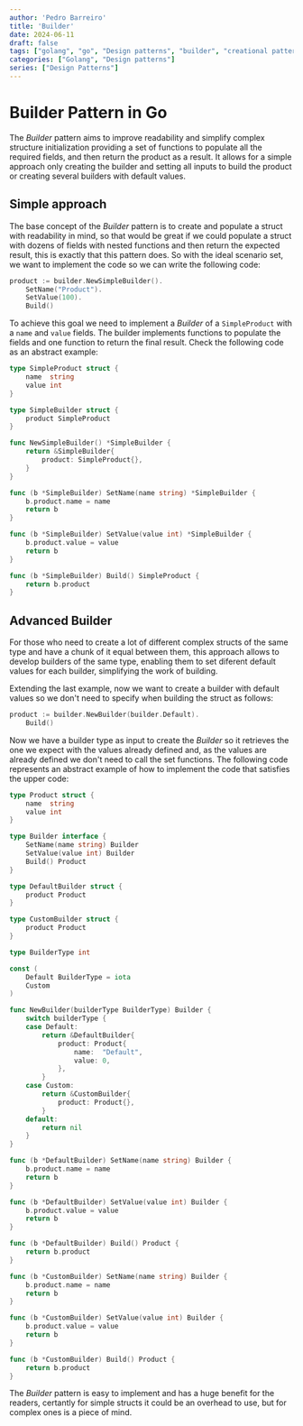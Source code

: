 ```yaml
---
author: 'Pedro Barreiro'
title: 'Builder'
date: 2024-06-11
draft: false
tags: ["golang", "go", "Design patterns", "builder", "creational pattern"]
categories: ["Golang", "Design patterns"]
series: ["Design Patterns"]
---
```


# Builder Pattern in Go

The *Builder* pattern aims to improve readability and simplify complex structure initialization providing a set of functions to populate all the required fields, and then return the product as a result. It allows for a simple approach only creating the builder and setting all inputs to build the product or creating several builders with default values.

## Simple approach

The base concept of the *Builder* pattern is to create and populate a struct with readability in mind, so that would be great if we could populate a struct with dozens of fields with nested functions and then return the expected result, this is exactly that this pattern does. So with the ideal scenario set, we want to implement the code so we can write the following code:

```go
product := builder.NewSimpleBuilder().
    SetName("Product").
    SetValue(100).
    Build()
```

To achieve this goal we need to implement a *Builder* of a `SimpleProduct` with a `name` and `value` fields. The builder implements functions to populate the fields and one function to return the final result. Check the following code as an abstract example:

```go
type SimpleProduct struct {
	name  string
	value int
}

type SimpleBuilder struct {
	product SimpleProduct
}

func NewSimpleBuilder() *SimpleBuilder {
	return &SimpleBuilder{
		product: SimpleProduct{},
	}
}

func (b *SimpleBuilder) SetName(name string) *SimpleBuilder {
	b.product.name = name
	return b
}

func (b *SimpleBuilder) SetValue(value int) *SimpleBuilder {
	b.product.value = value
	return b
}

func (b *SimpleBuilder) Build() SimpleProduct {
	return b.product
}
```

## Advanced Builder

For those who need to create a lot of different complex structs of the same type and have a chunk of it equal between them, this approach allows to develop builders of the same type, enabling them to set diferent default values for each builder, simplifying the work of building. 

Extending the last example, now we want to create a builder with default values so we don't need to specify when building the struct as follows:

```go
product := builder.NewBuilder(builder.Default).
    Build()
```

Now we have a builder type as input to create the *Builder* so it retrieves the one we expect with the values already defined and, as the values are already defined we don't need to call the set functions. The following code represents an abstract example of how to implement the code that satisfies the upper code:

```go
type Product struct {
	name  string
	value int
}

type Builder interface {
	SetName(name string) Builder
	SetValue(value int) Builder
	Build() Product
}

type DefaultBuilder struct {
	product Product
}

type CustomBuilder struct {
	product Product
}

type BuilderType int

const (
	Default BuilderType = iota
	Custom
)

func NewBuilder(builderType BuilderType) Builder {
	switch builderType {
	case Default:
		return &DefaultBuilder{
			product: Product{
				name:  "Default",
				value: 0,
			},
		}
	case Custom:
		return &CustomBuilder{
			product: Product{},
		}
	default:
		return nil
	}
}

func (b *DefaultBuilder) SetName(name string) Builder {
	b.product.name = name
	return b
}

func (b *DefaultBuilder) SetValue(value int) Builder {
	b.product.value = value
	return b
}

func (b *DefaultBuilder) Build() Product {
	return b.product
}

func (b *CustomBuilder) SetName(name string) Builder {
	b.product.name = name
	return b
}

func (b *CustomBuilder) SetValue(value int) Builder {
	b.product.value = value
	return b
}

func (b *CustomBuilder) Build() Product {
	return b.product
}
```

The *Builder* pattern is easy to implement and has a huge benefit for the readers, certantly for simple structs it could be an overhead to use, but for complex ones is a piece of mind.  